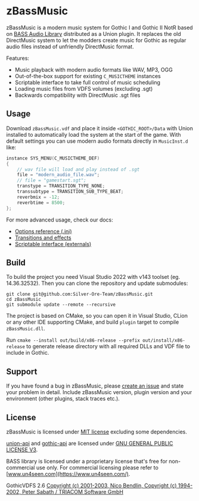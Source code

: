 # zBassMusic
zBassMusic is a modern music system for Gothic I and Gothic II NotR based on [BASS Audio Library](https://www.un4seen.com/) distributed as a Union plugin. It replaces the old DirectMusic system to let the modders create music for Gothic as regular audio files instead of unfriendly DirectMusic format.  

Features:
* Music playback with modern audio formats like WAV, MP3, OGG
* Out-of-the-box support for existing `C_MUSICTHEME` instances 
* Scriptable interface to take full control of music scheduling
* Loading music files from VDFS volumes (excluding .sgt)
* Backwards compatibility with DirectMusic .sgt files

## Usage

Download `zBassMusic.vdf` and place it inside `<GOTHIC_ROOT>/Data` with Union installed to automatically load the system at the start of the game. With default settings you can use modern audio formats directly in `MusicInst.d` like:
```cpp
instance SYS_MENU(C_MUSICTHEME_DEF)
{
    // wav file will load and play instead of .sgt
    file = "modern_audio_file.wav";
	// file = "gamestart.sgt";
	transtype = TRANSITION_TYPE_NONE;
	transsubtype = TRANSITION_SUB_TYPE_BEAT;
	reverbmix = -12;
	reverbtime = 8500;
};
```

For more advanced usage, check our docs:
- [Options reference (.ini)](docs/options.md)
- [Transitions and effects](docs/transitions-effects.md)
- [Scriptable interface (externals)](docs/scriptable-interface.md)

## Build

To build the project you need Visual Studio 2022 with v143 toolset (eg. 14.36.32532). Then you can clone the repository and update submodules:
```
git clone git@github.com:Silver-Ore-Team/zBassMusic.git
cd zBassMusic
git submodule update --remote --recursive
```

The project is based on CMake, so you can open it in Visual Studio, CLion or any other IDE supporting CMake, and build `plugin` target to compile `zBassMusic.dll`. 

Run `cmake --install out/build/x86-release --prefix out/install/x86-release` to generate release directory with all required DLLs and VDF file to include in Gothic.

## Support

If you have found a bug in zBassMusic, please [create an issue](https://github.com/Silver-Ore-Team/zBassMusic/issues/new) and state your problem in detail. Include zBassMusic version, plugin version and your environment (other plugins, stack traces etc.).

## License

zBassMusic is licensed under [MIT license](LICENSE) excluding some dependencies.

[union-api](https://gitlab.com/union-framework/union-api) and [gothic-api](https://gitlab.com/union-framework/gothic-api) are licensed under [GNU GENERAL PUBLIC LICENSE V3](https://gitlab.com/union-framework/union-api-/blob/main/LICENSE).

BASS library is licensed under a proprietary license that's free for non-commercial use only. For commercial licensing please refer to [www.un4seen.com](https://www.un4seen.com/).

GothicVDFS 2.6 [Copyright (c) 2001-2003, Nico Bendlin, Copyright (c) 1994-2002, Peter Sabath / TRIACOM Software GmbH](vdf/License.txt)